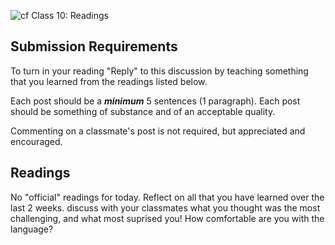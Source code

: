 ![cf](http://i.imgur.com/7v5ASc8.png) Class 10: Readings

## Submission Requirements
To turn in your reading "Reply" to this discussion by teaching something that you learned from the 
readings listed below.

Each post should be a ***minimum*** 5 sentences (1 paragraph). Each post should be something of substance and 
of an acceptable quality. 

Commenting on a classmate's post is not required, but appreciated and encouraged.


## Readings

No "official" readings for today. Reflect on all that you have learned over the last 2 weeks.
discuss with your classmates what you thought was the most challenging, and what most suprised you!
How comfortable are you with the language?
